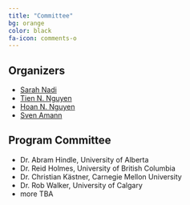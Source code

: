 ```yaml
---
title: "Committee"
bg: orange
color: black
fa-icon: comments-o
---
```


## Organizers

* [Sarah Nadi](http://www.sarahnadi.org/)
* [Tien N. Nguyen](http://www.utdallas.edu/~tien.n.nguyen/)
* [Hoan N. Nguyen](https://sites.google.com/site/nguyenanhhoan/)
* [Sven Amann](http://sven-amann.de)

## Program Committee

* Dr. Abram Hindle, University of Alberta
* Dr. Reid Holmes, University of British Columbia
* Dr. Christian Kästner, Carnegie Mellon University
* Dr. Rob Walker, University of Calgary
* more TBA
